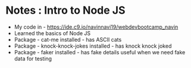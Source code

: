 # Notes : Intro to Node JS

- My code in - https://ide.c9.io/navinnavi19/webdevbootcamp_navin
- Learned the basics of Node JS
- Package - cat-me installed - has ASCII cats
- Package - knock-knock-jokes installed - has knock knock joked
- Package - faker installed - has fake details useful when we need fake data for testing
